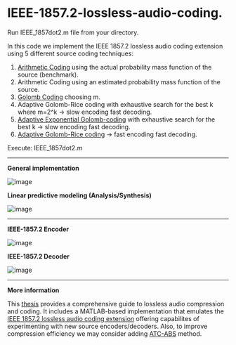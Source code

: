 # IEEE-1857.2-lossless-audio-coding.

Run IEEE_1857dot2.m file from your directory.

In this code we implement the IEEE 1857.2 lossless audio coding extension using 5 different source coding techniques: 
1) [Arithmetic Coding](https://en.wikipedia.org/wiki/Arithmetic_coding) using the actual probability mass function of the source (benchmark).
2) Arithmetic Coding using an estimated probability mass function of the source.
3) [Golomb Coding](https://en.wikipedia.org/wiki/Golomb_coding) choosing m.
4) Adaptive Golomb-Rice coding with exhaustive search for the best k where m=2^k -> slow encoding fast decoding.
5) [Adaptive Exponential Golomb-coding](https://en.wikipedia.org/wiki/Exponential-Golomb_coding) with exhaustive search for the best k -> slow encoding fast decoding.
6) [Adaptive Golomb-Rice coding](http://m.reznik.org/papers/ICASSP04_prediction_residual.pdf) -> fast encoding fast decoding. 



Execute: IEEE_1857dot2.m

---


**General implementation**

![image](https://github.com/user-attachments/assets/adac4221-f27f-46d0-a145-6fbd6f4dfef4)


**Linear predictive modeling (Analysis/Synthesis)**


![image](https://github.com/user-attachments/assets/5d798604-fbe6-49f0-b7c6-80056384759f)


---


**IEEE-1857.2 Encoder**

![image](https://github.com/user-attachments/assets/28c4332f-062c-4f83-bee5-327cf28ab6a0)


**IEEE-1857.2 Decoder**

![image](https://github.com/user-attachments/assets/f930f378-164a-4e1a-a4d1-32ea6adf0e6c)

---


**More information**

This [thesis](https://github.com/ChristosKonstantas/IEEE-1857.2-lossless-audio-coding./blob/main/THESIS%20report.pdf) provides a comprehensive guide to lossless audio compression and coding. It includes a MATLAB-based implementation that emulates the [IEEE 1857.2 lossless audio coding extension](https://standards.ieee.org/ieee/1857.2/10714/) offering capabilites of experimenting with new source encoders/decoders. Also, to improve compression efficiency we may consider adding [ATC-ABS](https://ieeexplore.ieee.org/abstract/document/116122) method.
